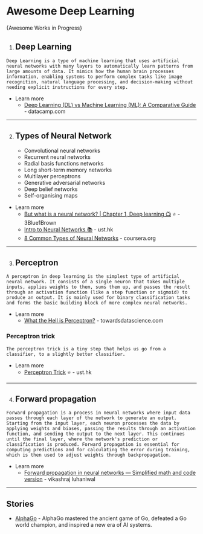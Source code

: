 # Awesome Deep Learning
{Awesome Works in Progress}

1. ## Deep Learning <br />
`Deep Learning is a type of machine learning that uses artificial neural networks with many layers to automatically learn patterns from large amounts of data. It mimics how the human brain processes information, enabling systems to perform complex tasks like image recognition, natural language processing, and decision-making without needing explicit instructions for every step.`
* Learn more
  - [Deep Learning (DL) vs Machine Learning (ML): A Comparative Guide](https://www.datacamp.com/tutorial/machine-deep-learning) - datacamp.com

-----

2. ## Types of Neural Network
   - Convolutional neural networks
   - Recurrent neural networks
   - Radial basis functions networks
   - Long short-term memory networks
   - Multilayer perceptrons
   - Generative adversarial networks
   - Deep belief networks
   - Self-organising maps

* Learn more
  - [But what is a neural network? | Chapter 1, Deep learning 📺](https://www.youtube.com/watch?v=aircAruvnKk) ⭐ - 3Blue1Brown
  - [Intro to Neural Networks 📚](http://dy199-124.ust.hk/udacity/[FCO]%20UDACITY%20-%20Robotics%20Software%20Engineer%20v1.0.0/Part%2001-Module%2012-Lesson%2001_Intro%20to%20Neural%20Networks/01.%20Introducing%20Luis!.html) - ust.hk
  - [8 Common Types of Neural Networks](https://www.coursera.org/in/articles/types-of-neural-networks) - coursera.org

-----

3. ## Perceptron <br />
`A perceptron in deep learning is the simplest type of artificial neural network. It consists of a single neuron that takes multiple inputs, applies weights to them, sums them up, and passes the result through an activation function (like a step function or sigmoid) to produce an output. It is mainly used for binary classification tasks and forms the basic building block of more complex neural networks.`
* Learn more
  - [What the Hell is Perceptron?](https://towardsdatascience.com/what-the-hell-is-perceptron-626217814f53) - towardsdatascience.com

### Perceptron trick
`The perceptron trick is a tiny step that helps us go from a classifier, to a slightly better classifier.`
* Learn more
  - [Perceptron Trick](http://dy199-124.ust.hk/udacity/[FCO]%20UDACITY%20-%20Robotics%20Software%20Engineer%20v1.0.0/Part%2001-Module%2012-Lesson%2001_Intro%20to%20Neural%20Networks/09.%20Perceptron%20Trick.html) ⭐ - ust.hk

-----

4. ## Forward propagation <br />
`Forward propagation is a process in neural networks where input data passes through each layer of the network to generate an output. Starting from the input layer, each neuron processes the data by applying weights and biases, passing the results through an activation function, and sending the output to the next layer. This continues until the final layer, where the network's prediction or classification is produced. Forward propagation is essential for computing predictions and for calculating the error during training, which is then used to adjust weights through backpropagation.`
* Learn more
  - [Forward propagation in neural networks — Simplified math and code version](https://towardsdatascience.com/forward-propagation-in-neural-networks-simplified-math-and-code-version-bbcfef6f9250) - vikashraj luhaniwal
 

-----

## Stories
* [AlphaGo](https://deepmind.google/research/breakthroughs/alphago/) - AlphaGo mastered the ancient game of Go, defeated a Go world champion, and inspired a new era of AI systems.


